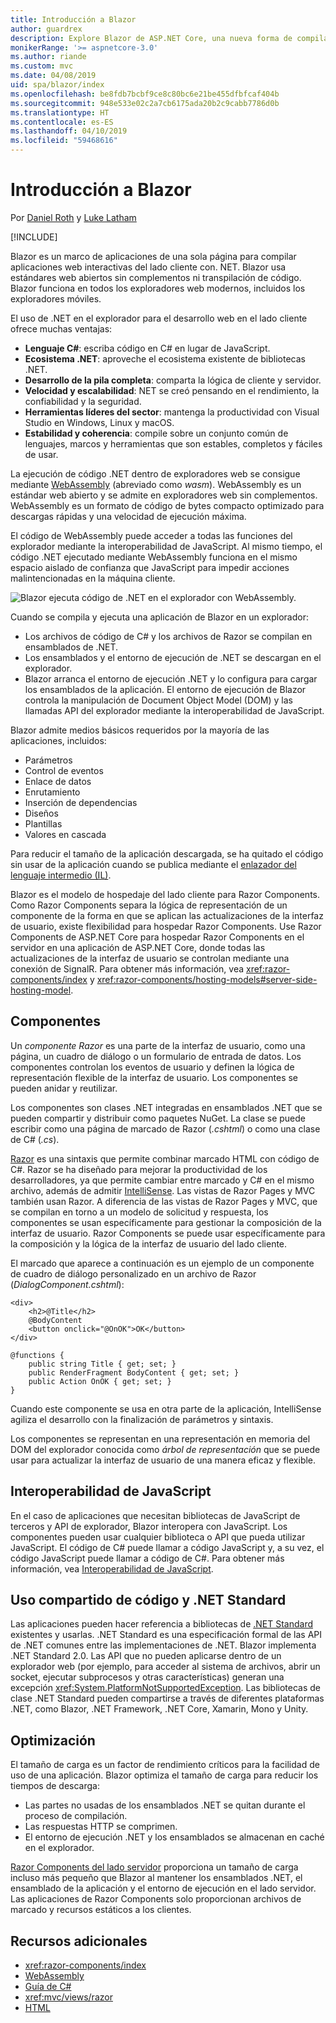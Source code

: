 ```yaml
---
title: Introducción a Blazor
author: guardrex
description: Explore Blazor de ASP.NET Core, una nueva forma de compilar aplicaciones cliente interactivas con .NET que se ejecutan en el explorador con WebAssembly.
monikerRange: '>= aspnetcore-3.0'
ms.author: riande
ms.custom: mvc
ms.date: 04/08/2019
uid: spa/blazor/index
ms.openlocfilehash: be8fdb7bcbf9ce8c80bc6e21be455dfbfcaf404b
ms.sourcegitcommit: 948e533e02c2a7cb6175ada20b2c9cabb7786d0b
ms.translationtype: HT
ms.contentlocale: es-ES
ms.lasthandoff: 04/10/2019
ms.locfileid: "59468616"
---
```

# <a name="introduction-to-blazor"></a>Introducción a Blazor

Por [Daniel Roth](https://github.com/danroth27) y [Luke Latham](https://github.com/guardrex)

[!INCLUDE[](~/includes/razor-components-preview-notice.md)]

Blazor es un marco de aplicaciones de una sola página para compilar aplicaciones web interactivas del lado cliente con. NET. Blazor usa estándares web abiertos sin complementos ni transpilación de código. Blazor funciona en todos los exploradores web modernos, incluidos los exploradores móviles.

El uso de .NET en el explorador para el desarrollo web en el lado cliente ofrece muchas ventajas:

* **Lenguaje C#**: escriba código en C# en lugar de JavaScript.
* **Ecosistema .NET**: aproveche el ecosistema existente de bibliotecas .NET.
* **Desarrollo de la pila completa**: comparta la lógica de cliente y servidor.
* **Velocidad y escalabilidad**: NET se creó pensando en el rendimiento, la confiabilidad y la seguridad.
* **Herramientas líderes del sector**: mantenga la productividad con Visual Studio en Windows, Linux y macOS.
* **Estabilidad y coherencia**:  compile sobre un conjunto común de lenguajes, marcos y herramientas que son estables, completos y fáciles de usar.

La ejecución de código .NET dentro de exploradores web se consigue mediante [WebAssembly](http://webassembly.org) (abreviado como *wasm*). WebAssembly es un estándar web abierto y se admite en exploradores web sin complementos. WebAssembly es un formato de código de bytes compacto optimizado para descargas rápidas y una velocidad de ejecución máxima.

El código de WebAssembly puede acceder a todas las funciones del explorador mediante la interoperabilidad de JavaScript. Al mismo tiempo, el código .NET ejecutado mediante WebAssembly funciona en el mismo espacio aislado de confianza que JavaScript para impedir acciones malintencionadas en la máquina cliente.

![Blazor ejecuta código de .NET en el explorador con WebAssembly.](index/_static/blazor.png)

Cuando se compila y ejecuta una aplicación de Blazor en un explorador:

* Los archivos de código de C# y los archivos de Razor se compilan en ensamblados de .NET.
* Los ensamblados y el entorno de ejecución de .NET se descargan en el explorador.
* Blazor arranca el entorno de ejecución .NET y lo configura para cargar los ensamblados de la aplicación. El entorno de ejecución de Blazor controla la manipulación de Document Object Model (DOM) y las llamadas API del explorador mediante la interoperabilidad de JavaScript.

Blazor admite medios básicos requeridos por la mayoría de las aplicaciones, incluidos:

* Parámetros
* Control de eventos
* Enlace de datos
* Enrutamiento
* Inserción de dependencias
* Diseños
* Plantillas
* Valores en cascada

Para reducir el tamaño de la aplicación descargada, se ha quitado el código sin usar de la aplicación cuando se publica mediante el [enlazador del lenguaje intermedio (IL)](xref:host-and-deploy/razor-components-blazor/configure-linker).

Blazor es el modelo de hospedaje del lado cliente para Razor Components. Como Razor Components separa la lógica de representación de un componente de la forma en que se aplican las actualizaciones de la interfaz de usuario, existe flexibilidad para hospedar Razor Components. Use Razor Components de ASP.NET Core para hospedar Razor Components en el servidor en una aplicación de ASP.NET Core, donde todas las actualizaciones de la interfaz de usuario se controlan mediante una conexión de SignalR. Para obtener más información, vea <xref:razor-components/index> y <xref:razor-components/hosting-models#server-side-hosting-model>. 

## <a name="components"></a>Componentes

Un *componente Razor* es una parte de la interfaz de usuario, como una página, un cuadro de diálogo o un formulario de entrada de datos. Los componentes controlan los eventos de usuario y definen la lógica de representación flexible de la interfaz de usuario. Los componentes se pueden anidar y reutilizar.

Los componentes son clases .NET integradas en ensamblados .NET que se pueden compartir y distribuir como paquetes NuGet. La clase se puede escribir como una página de marcado de Razor (*.cshtml*) o como una clase de C# (*.cs*).

[Razor](xref:mvc/views/razor) es una sintaxis que permite combinar marcado HTML con código de C#. Razor se ha diseñado para mejorar la productividad de los desarrolladores, ya que permite cambiar entre marcado y C# en el mismo archivo, además de admitir [IntelliSense](/visualstudio/ide/using-intellisense). Las vistas de Razor Pages y MVC también usan Razor. A diferencia de las vistas de Razor Pages y MVC, que se compilan en torno a un modelo de solicitud y respuesta, los componentes se usan específicamente para gestionar la composición de la interfaz de usuario. Razor Components se puede usar específicamente para la composición y la lógica de la interfaz de usuario del lado cliente.

El marcado que aparece a continuación es un ejemplo de un componente de cuadro de diálogo personalizado en un archivo de Razor (*DialogComponent.cshtml*):

```cshtml
<div>
    <h2>@Title</h2>
    @BodyContent
    <button onclick="@OnOK">OK</button>
</div>

@functions {
    public string Title { get; set; }
    public RenderFragment BodyContent { get; set; }
    public Action OnOK { get; set; }
}
```

Cuando este componente se usa en otra parte de la aplicación, IntelliSense agiliza el desarrollo con la finalización de parámetros y sintaxis.

Los componentes se representan en una representación en memoria del DOM del explorador conocida como *árbol de representación* que se puede usar para actualizar la interfaz de usuario de una manera eficaz y flexible.

## <a name="javascript-interop"></a>Interoperabilidad de JavaScript

En el caso de aplicaciones que necesitan bibliotecas de JavaScript de terceros y API de explorador, Blazor interopera con JavaScript. Los componentes pueden usar cualquier biblioteca o API que pueda utilizar JavaScript. El código de C# puede llamar a código JavaScript y, a su vez, el código JavaScript puede llamar a código de C#. Para obtener más información, vea [Interoperabilidad de JavaScript](xref:razor-components/javascript-interop).

## <a name="code-sharing-and-net-standard"></a>Uso compartido de código y .NET Standard

Las aplicaciones pueden hacer referencia a bibliotecas de [.NET Standard](/dotnet/standard/net-standard) existentes y usarlas. .NET Standard es una especificación formal de las API de .NET comunes entre las implementaciones de .NET. Blazor implementa .NET Standard 2.0. Las API que no pueden aplicarse dentro de un explorador web (por ejemplo, para acceder al sistema de archivos, abrir un socket, ejecutar subprocesos y otras características) generan una excepción <xref:System.PlatformNotSupportedException>. Las bibliotecas de clase .NET Standard pueden compartirse a través de diferentes plataformas .NET, como Blazor, .NET Framework, .NET Core, Xamarin, Mono y Unity.

## <a name="optimization"></a>Optimización

El tamaño de carga es un factor de rendimiento críticos para la facilidad de uso de una aplicación. Blazor optimiza el tamaño de carga para reducir los tiempos de descarga:

* Las partes no usadas de los ensamblados .NET se quitan durante el proceso de compilación.
* Las respuestas HTTP se comprimen.
* El entorno de ejecución .NET y los ensamblados se almacenan en caché en el explorador.

[Razor Components del lado servidor](xref:razor-components/index) proporciona un tamaño de carga incluso más pequeño que Blazor al mantener los ensamblados .NET, el ensamblado de la aplicación y el entorno de ejecución en el lado servidor. Las aplicaciones de Razor Components solo proporcionan archivos de marcado y recursos estáticos a los clientes.

## <a name="additional-resources"></a>Recursos adicionales

* <xref:razor-components/index>
* [WebAssembly](http://webassembly.org/)
* [Guía de C#](/dotnet/csharp/)
* <xref:mvc/views/razor>
* [HTML](https://www.w3.org/html/)
